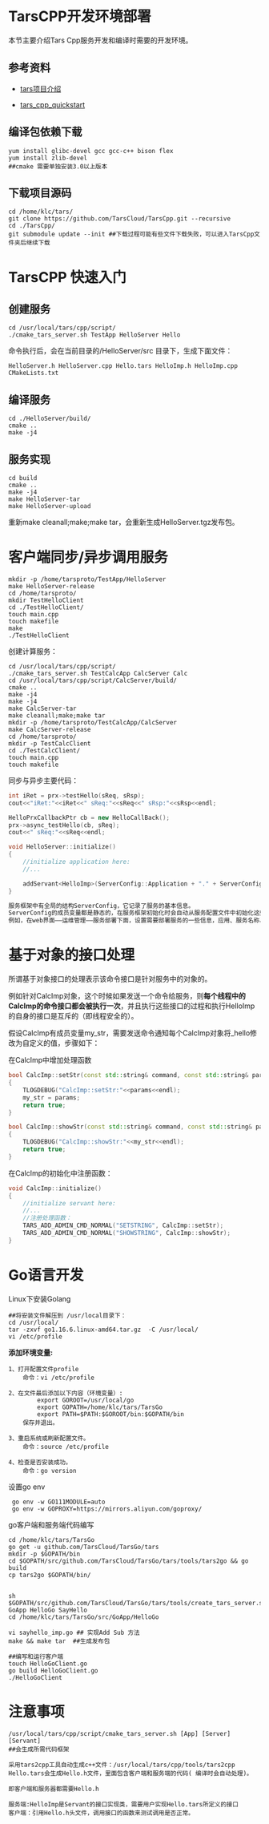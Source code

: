 # TarsCPP开发环境部署

本节主要介绍Tars Cpp服务开发和编译时需要的开发环境。

## 参考资料

* [tars项目介绍](https://tarscloud.gitbook.io/tarsdocs/)

* [tars_cpp_quickstart](https://github.com/TarsCloud/TarsDocs/blob/91fd046369b5f6fa43d02288ae2bf9be670fdb30/demo/tarscpp/tars_cpp_quickstart.md)

## 编译包依赖下载

```
yum install glibc-devel gcc gcc-c++ bison flex
yum install zlib-devel
##cmake 需要单独安装3.0以上版本
```



## 下载项目源码

```
cd /home/klc/tars/
git clone https://github.com/TarsCloud/TarsCpp.git --recursive
cd ./TarsCpp/
git submodule update --init ##下载过程可能有些文件下载失败，可以进入TarsCpp文件夹后继续下载
```

# TarsCPP 快速入门

## 创建服务

```
cd /usr/local/tars/cpp/script/
./cmake_tars_server.sh TestApp HelloServer Hello
```

命令执行后，会在当前目录的/HelloServer/src 目录下，生成下面文件：

```
HelloServer.h HelloServer.cpp Hello.tars HelloImp.h HelloImp.cpp CMakeLists.txt
```

## 编译服务

```
cd ./HelloServer/build/
cmake ..
make -j4
```

## 服务实现

```
cd build
cmake ..
make -j4
make HelloServer-tar
make HelloServer-upload
```

重新make cleanall;make;make tar，会重新生成HelloServer.tgz发布包。

# 客户端同步/异步调用服务

```
mkdir -p /home/tarsproto/TestApp/HelloServer
make HelloServer-release
cd /home/tarsproto/
mkdir TestHelloClient
cd ./TestHelloClient/
touch main.cpp
touch makefile
make
./TestHelloClient
```

创建计算服务：

```
cd /usr/local/tars/cpp/script/
./cmake_tars_server.sh TestCalcApp CalcServer Calc
cd /usr/local/tars/cpp/script/CalcServer/build/
cmake ..
make -j4
make -j4
make CalcServer-tar
make cleanall;make;make tar
mkdir -p /home/tarsproto/TestCalcApp/CalcServer
make CalcServer-release
cd /home/tarsproto/
mkdir -p TestCalcClient
cd ./TestCalcClient/
touch main.cpp
touch makefile
```

同步与异步主要代码：

```c++
int iRet = prx->testHello(sReq, sRsp);
cout<<"iRet:"<<iRet<<" sReq:"<<sReq<<" sRsp:"<<sRsp<<endl;

HelloPrxCallbackPtr cb = new HelloCallBack();
prx->async_testHello(cb, sReq);
cout<<" sReq:"<<sReq<<endl;

void HelloServer::initialize()
{
    //initialize application here:
    //...

    addServant<HelloImp>(ServerConfig::Application + "." + ServerConfig::ServerName + ".HelloObj");
}

服务框架中有全局的结构ServerConfig，它记录了服务的基本信息。
ServerConfig的成员变量都是静态的，在服务框架初始化时会自动从服务配置文件中初始化这些参数。
例如，在web界面——运维管理——服务部署下面，设置需要部署服务的一些信息，应用、服务名称、Obj等。
```

# 基于对象的接口处理

所谓基于对象接口的处理表示该命令接口是针对服务中的对象的。

例如针对CalcImp对象，这个时候如果发送一个命令给服务，则**每个线程中的CalcImp的命令接口都会被执行一次**，并且执行这些接口的过程和执行HelloImp的自身的接口是互斥的（即线程安全的）。

假设CalcImp有成员变量my_str，需要发送命令通知每个CalcImp对象将\_hello修改为自定义的值，步骤如下：

在CalcImp中增加处理函数

```C++
bool CalcImp::setStr(const std::string& command, const std::string& params, std::string& result)
{
	TLOGDEBUG("CalcImp::setStr:"<<params<<endl);
	my_str = params;
    return true;
}

bool CalcImp::showStr(const std::string& command, const std::string& params, std::string& result)
{
	TLOGDEBUG("CalcImp::showStr:"<<my_str<<endl);
    return true;
}
```

在CalcImp的初始化中注册函数：

```C++
void CalcImp::initialize()
{
    //initialize servant here:
    //...
	//注册处理函数：
    TARS_ADD_ADMIN_CMD_NORMAL("SETSTRING", CalcImp::setStr);
	TARS_ADD_ADMIN_CMD_NORMAL("SHOWSTRING", CalcImp::showStr);
}
```

# Go语言开发

Linux下安装Golang

```
##将安装文件解压到 /usr/local目录下：
cd /usr/local/
tar -zxvf go1.16.6.linux-amd64.tar.gz  -C /usr/local/
vi /etc/profile

```

**添加环境变量:**

```
1、打开配置文件profile
    命令：vi /etc/profile
    
2、在文件最后添加以下内容（环境变量）:
        export GOROOT=/usr/local/go
        export GOPATH=/home/klc/tars/TarsGo
        export PATH=$PATH:$GOROOT/bin:$GOPATH/bin
    保存并退出。
    
3、重启系统或刷新配置文件。
    命令：source /etc/profile
    
4、检查是否安装成功。
    命令：go version
```

设置go env

```
 go env -w GO111MODULE=auto
 go env -w GOPROXY=https://mirrors.aliyun.com/goproxy/
```

go客户端和服务端代码编写

```
cd /home/klc/tars/TarsGo
go get -u github.com/TarsCloud/TarsGo/tars
mkdir -p $GOPATH/bin
cd $GOPATH/src/github.com/TarsCloud/TarsGo/tars/tools/tars2go && go build
cp tars2go $GOPATH/bin/


sh $GOPATH/src/github.com/TarsCloud/TarsGo/tars/tools/create_tars_server.sh GoApp HelloGo SayHello
cd /home/klc/tars/TarsGo/src/GoApp/HelloGo

vi sayhello_imp.go ## 实现Add Sub 方法
make && make tar  ##生成发布包

##编写和运行客户端
touch HelloGoClient.go
go build HelloGoClient.go
./HelloGoClient
```


# 注意事项

```
/usr/local/tars/cpp/script/cmake_tars_server.sh [App] [Server] [Servant]
##会生成所需代码框架

采用tars2cpp工具自动生成c++文件：/usr/local/tars/cpp/tools/tars2cpp Hello.tars会生成Hello.h文件，里面包含客户端和服务端的代码( 编译时会自动处理)。

即客户端和服务器都需要Hello.h

服务端:HelloImp是Servant的接口实现类，需要用户实现Hello.tars所定义的接口
客户端：引用Hello.h头文件，调用接口的函数来测试调用是否正常。
```

